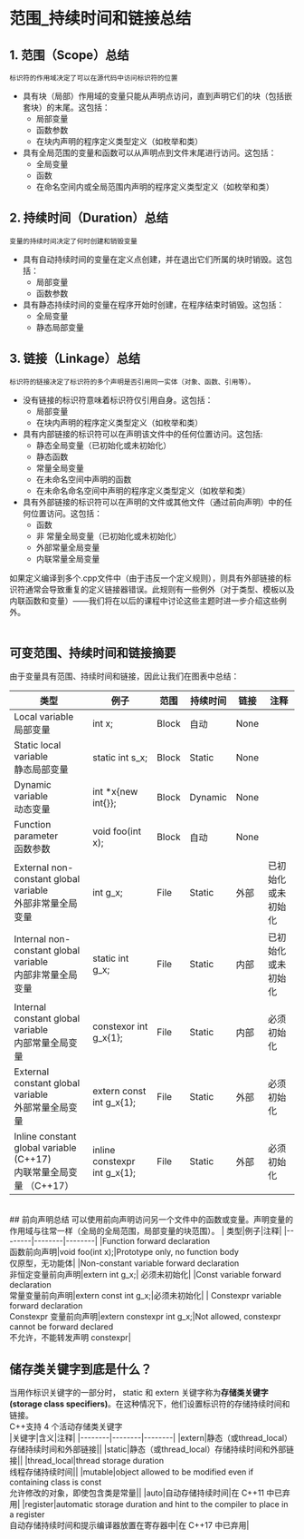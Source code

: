 # 范围_持续时间和链接总结
## 1. 范围（Scope）总结  
    标识符的作用域决定了可以在源代码中访问标识符的位置  
* 具有块（局部）作用域的变量只能从声明点访问，直到声明它们的块（包括嵌套块）的末尾。这包括：  
    * 局部变量  
    * 函数参数  
    * 在块内声明的程序定义类型定义（如枚举和类）  
* 具有全局范围的变量和函数可以从声明点到文件末尾进行访问。这包括：  
  * 全局变量
  * 函数
  * 在命名空间内或全局范围内声明的程序定义类型定义（如枚举和类）
## 2. 持续时间（Duration）总结
    变量的持续时间决定了何时创建和销毁变量
* 具有自动持续时间的变量在定义点创建，并在退出它们所属的块时销毁。这包括：  
  * 局部变量
  * 函数参数
* 具有静态持续时间的变量在程序开始时创建，在程序结束时销毁。这包括：
  * 全局变量
  * 静态局部变量
## 3. 链接（Linkage）总结
    标识符的链接决定了标识符的多个声明是否引用同一实体（对象、函数、引用等）。
* 没有链接的标识符意味着标识符仅引用自身。这包括：   
  * 局部变量
  * 在块内声明的程序定义类型定义（如枚举和类）
* 具有内部链接的标识符可以在声明该文件中的任何位置访问。这包括:
  * 静态全局变量（已初始化或未初始化）
  * 静态函数
  * 常量全局变量
  * 在未命名空间中声明的函数
  * 在未命名命名空间中声明的程序定义类型定义（如枚举和类）
* 具有外部链接的标识符可以在声明的文件或其他文件（通过前向声明）中的任何位置访问。这包括：
  * 函数
  * 非 常量全局变量（已初始化或未初始化）
  * 外部常量全局变量  
  * 内联常量全局变量  

 如果定义编译到多个.cpp文件中（由于违反一个定义规则），则具有外部链接的标识符通常会导致重复的定义链接器错误。此规则有一些例外（对于类型、模板以及内联函数和变量）——我们将在以后的课程中讨论这些主题时进一步介绍这些例外。  
<br>

## 可变范围、持续时间和链接摘要
由于变量具有范围、持续时间和链接，因此让我们在图表中总结：  

| 类型     | 例子     | 范围     | 持续时间 | 链接 | 注释|
| -------- | -------- | -------- | -------- | -------- | -------- |
| Local variable<br> 局部变量  |int x; | Block |      自动       | None |  |
| Static local variable <br>静态局部变量 | static int s_x; | Block | Static | None |  |
| Dynamic variable <br>动态变量 |int *x{new int{}}; | Block | Dynamic | None |  |
| Function parameter <br>函数参数 | void foo(int x); | Block | 自动 | None  |  |
| External non-constant global variable <br>外部非常量全局变量 | int g_x; | File | Static | 外部 | 已初始化或未初始化 |
| Internal non-constant global variable <br>内部非常量全局变量 | static int g_x; | File | Static | 内部 | 已初始化或未初始化 |
| Internal constant global variable <br>内部常量全局变量 | constexor int g_x{1}; | File | Static | 内部 | 必须初始化 |
| External constant global variable <br>外部常量全局变量 | extern const int g_x{1}; | File | Static | 外部 | 必须初始化 |
| Inline constant global variable (C++17) <br>内联常量全局变量 （C++17） | inline constexpr int g_x{1}; | File | Static  | 外部 | 必须初始化  |
<br>
## 前向声明总结
    可以使用前向声明访问另一个文件中的函数或变量。声明变量的作用域与往常一样（全局的全局范围，局部变量的块范围）。  
| 类型|例子|注释|
|--------|--------|--------|
|Function forward declaration <br> 函数前向声明|void foo(int x);|Prototype only, no function body <br> 仅原型，无功能体|
|Non-constant variable forward declaration <br> 非恒定变量前向声明|extern int g_x;| 必须未初始化|
|Const variable forward declaration <br> 常量变量前向声明|extern const int g_x;|必须未初始化|
| Constexpr variable forward declaration <br> Constexpr 变量前向声明|extern constexpr int g_x;|Not allowed, constexpr cannot be forward declared <br> 不允许，不能转发声明 constexpr|  

<br>

## 储存类关键字到底是什么？  
当用作标识关键字的一部分时， static 和 extern 关键字称为<b>存储类关键字(storage class specifiers)</b>。在这种情况下，他们设置标识符的存储持续时间和链接。  
C++支持 4 个活动存储类关键字  
|关键字|含义|注释|
|--------|--------|--------|
|extern|静态（或thread_local）存储持续时间和外部链接||
|static|静态（或thread_local）存储持续时间和外部链接||
|thread_local|thread storage duration <br>线程存储持续时间||
|mutable|object allowed to be modified even if containing class is const <br> 允许修改的对象，即使包含类是常量||
|auto|自动存储持续时间|在 C++11 中已弃用|
|register|automatic storage duration and hint to the compiler to place in a register <br> 自动存储持续时间和提示编译器放置在寄存器中|在 C++17 中已弃用|
